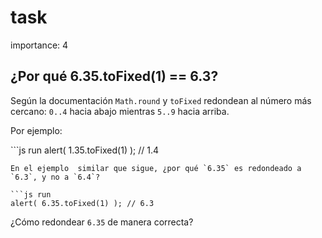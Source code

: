 # task

importance: 4

## ¿Por qué 6.35.toFixed\(1\) == 6.3?

Según la documentación `Math.round` y `toFixed` redondean al número más cercano: `0..4` hacia abajo mientras `5..9` hacia arriba.

Por ejemplo:

\`\`\`js run alert\( 1.35.toFixed\(1\) \); // 1.4

```text
En el ejemplo  similar que sigue, ¿por qué `6.35` es redondeado a `6.3`, y no a `6.4`?

```js run
alert( 6.35.toFixed(1) ); // 6.3
```

¿Cómo redondear `6.35` de manera correcta?

